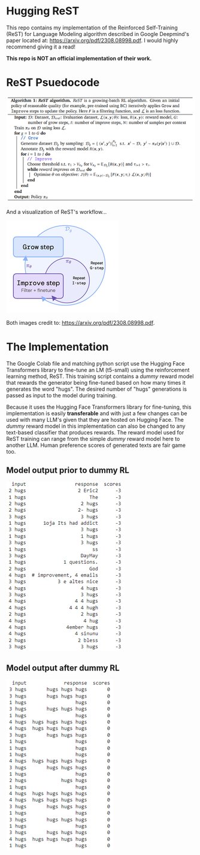 # Hugging ReST
This repo contains my implementation of the Reinforced Self-Training (ReST) for Language Modeling algorithm described in Google Deepmind's paper located at: https://arxiv.org/pdf/2308.08998.pdf. I would highly recommend giving it a read! 

**This repo is NOT an official implementation of their work.**

# ReST Psuedocode

![ReST_pseudo](photos/rest_work.PNG)

And a visualization of ReST's workflow...

![ReST_viz](photos/rest.PNG)

Both images credit to: https://arxiv.org/pdf/2308.08998.pdf.

# The Implementation
The Google Colab file and matching python script use the Hugging Face Transformers library to fine-tune an LM (t5-small) using the reinforcement learning method, ReST. This training script contains a *dummy* reward model that rewards the generator being fine-tuned based on how many times it generates the word "hugs". The desired number of "hugs" generations is passed as input to the model during training. 

Because it uses the Hugging Face Transformers library for fine-tuning, this implementation is easily **transferable** and with just a few changes can be used with many LLM's given that they are hosted on Hugging Face. The *dummy* reward model in this implementation can also be changed to any text-based classifier that produces rewards. The reward model used for ReST training can range from the simple *dummy* reward model here to another LLM. Human preference scores of generated texts are fair game too.    

## Model output prior to dummy RL
![t5 pre](photos/pre_t5.PNG)

## Model output after dummy RL
![t5 post](photos/post_t5.PNG)

